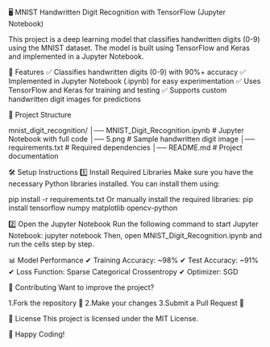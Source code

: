 🖥️ MNIST Handwritten Digit Recognition with TensorFlow (Jupyter Notebook)

This project is a deep learning model that classifies handwritten digits (0-9) using the MNIST dataset. The model is built using TensorFlow and Keras and implemented in a Jupyter Notebook.

📌 Features
✅ Classifies handwritten digits (0-9) with 90%+ accuracy
✅ Implemented in Jupyter Notebook (.ipynb) for easy experimentation
✅ Uses TensorFlow and Keras for training and testing
✅ Supports custom handwritten digit images for predictions

📂 Project Structure

mnist_digit_recognition/
│── MNIST_Digit_Recognition.ipynb  # Jupyter Notebook with full code
│── 5.png                          # Sample handwritten digit image
│── requirements.txt               # Required dependencies
│── README.md                      # Project documentation

🛠 Setup Instructions
1️⃣ Install Required Libraries
Make sure you have the necessary Python libraries installed. You can install them using:

pip install -r requirements.txt
Or manually install the required libraries:
pip install tensorflow numpy matplotlib opencv-python

2️⃣ Open the Jupyter Notebook
Run the following command to start Jupyter Notebook:
jupyter notebook
Then, open MNIST_Digit_Recognition.ipynb and run the cells step by step.

📊 Model Performance
✔ Training Accuracy: ~98%
✔ Test Accuracy: ~91%
✔ Loss Function: Sparse Categorical Crossentropy
✔ Optimizer: SGD

🤝 Contributing
Want to improve the project?

1.Fork the repository 🍴
2.Make your changes
3.Submit a Pull Request 🚀

📜 License
This project is licensed under the MIT License.

🚀 Happy Coding! 